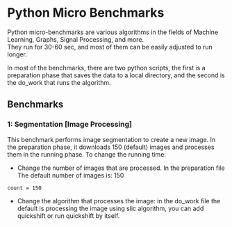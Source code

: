 # Python Micro Benchmarks

Python micro-benchmarks are various algorithms in the fields of Machine Learning, Graphs, Signal Processing, and more.  
They run for 30-60 sec, and most of them can be easily adjusted to run longer.

In most of the benchmarks, there are two python scripts, the first is a preparation phase that saves the data to a local directory, and the second is the do_work that runs the algorithm.


## Benchmarks

### 1: Segmentation [Image Processing]
This benchmark performs image segmentation to create a new image. 
In the preparation phase, it downloads 150 (default) images and processes them in the running phase.
To change the running time:
- Change the number of images that are processed. In the preparation file 
The default number of images is: 150
```
count = 150
```
- Change the algorithm that processes the image: in the do_work file the default is processing the image using slic algorithm, you can add quickshift or run quickshift by itself. 
```



